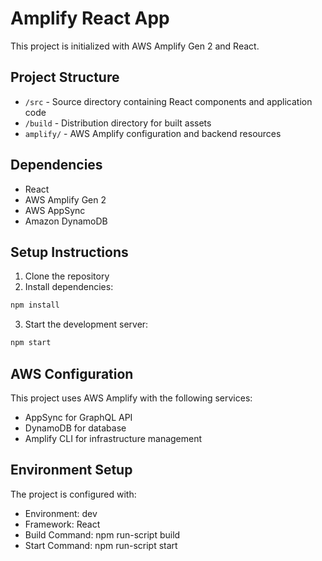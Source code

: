 # Amplify React App

This project is initialized with AWS Amplify Gen 2 and React.

## Project Structure

- `/src` - Source directory containing React components and application code
- `/build` - Distribution directory for built assets
- `amplify/` - AWS Amplify configuration and backend resources

## Dependencies

- React
- AWS Amplify Gen 2
- AWS AppSync
- Amazon DynamoDB

## Setup Instructions

1. Clone the repository
2. Install dependencies:
```bash
npm install
```

3. Start the development server:
```bash
npm start
```

## AWS Configuration

This project uses AWS Amplify with the following services:
- AppSync for GraphQL API
- DynamoDB for database
- Amplify CLI for infrastructure management

## Environment Setup

The project is configured with:
- Environment: dev
- Framework: React
- Build Command: npm run-script build
- Start Command: npm run-script start
